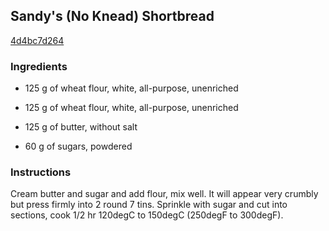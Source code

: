 ## Sandy's (No Knead) Shortbread

[4d4bc7d264](http://www.food.com/recipe/sandys-no-knead-shortbread-175445)

### Ingredients

 - 125 g of wheat flour, white, all-purpose, unenriched

 - 125 g of wheat flour, white, all-purpose, unenriched

 - 125 g of butter, without salt

 - 60 g of sugars, powdered

### Instructions

Cream butter and sugar and add flour, mix well. It will appear very crumbly but press firmly into 2 round 7 tins. Sprinkle with sugar and cut into sections, cook 1/2 hr 120degC to 150degC (250degF to 300degF).